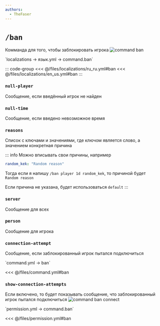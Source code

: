 ```yaml
---
authors:
  - TheFaser
---
```


# `/ban`

Комманда для того, чтобы заблокировать игрока
![command ban](/commandban.png)

[//]: # (localization)
<!--@include: @/parts/words.md#localization--> 
<!--@include: @/parts/words.md#path--> `localizations → язык.yml → command.ban`

<!--@include: @/parts/words.md#default--> 

::: code-group
<<< @/files/localizations/ru_ru.yml#ban
<<< @/files/localizations/en_us.yml#ban
:::

### `null-player`

Сообщение, если введённый игрок не найден

### `null-time`

Сообщение, если введено невозможное время

### `reasons`

Список с ключами и значениями, где ключом является слово, а значением конкретная причина

::: info Можно вписывать свои причины, например
```yaml
random_kek: "Random reason"
```
Тогда если я напишу `/ban player 1d random_kek`, то причиной будет `Random reason`

Если причина не указана, будет использоваться `default`
:::

### `server`

Сообщение для всех

### `person`

Сообщение для игрока

### `connection-attempt`

Сообщение, если заблокированный игрок пытался подключиться

[//]: # (command.yml)
<!--@include: @/parts/words.md#setting-->
<!--@include: @/parts/words.md#path--> `command.yml → ban`
<!--@include: @/parts/words.md#default-->
<<< @/files/command.yml#ban

<!--@include: @/parts/enable.md-->
<!--@include: @/parts/suggestOfflinePlayers.md-->

### `show-connection-attempts`

Если включено, то будет показывать сообщение, что заблокированный игрок пытался подключиться
![command ban connect](/commandbanconnect.png)

<!--@include: @/parts/range.md-->
<!--@include: @/parts/aliases.md-->
<!--@include: @/parts/destination.md-->
<!--@include: @/parts/cooldown.md-->
<!--@include: @/parts/sound.md-->

[//]: # (permission.yml)
<!--@include: @/parts/words.md#permission-->
<!--@include: @/parts/words.md#path--> `permission.yml → command.ban`
<!--@include: @/parts/words.md#default-->
<<< @/files/permission.yml#ban

<!--@include: @/parts/permission/permissionTier3.md-->
<!--@include: @/parts/permission/cooldown.md-->
<!--@include: @/parts/permission/sound.md-->